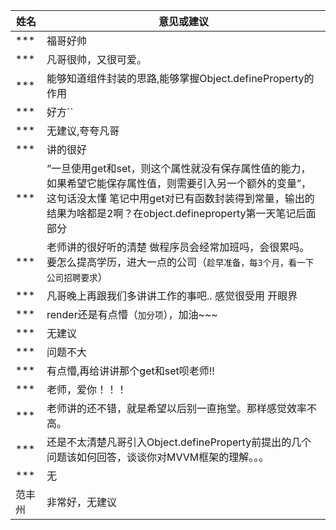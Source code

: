 | 姓名   | 意见或建议                                                   |
| ------ | ------------------------------------------------------------ |
| ***    | 福哥好帅                                                     |
| ***    | 凡哥很帅，又很可爱。                                         |
| ***    | 能够知道组件封装的思路,能够掌握Object.defineProperty的作用   |
| ***    | 好方``                                                       |
| ***    | 无建议,夸夸凡哥                                              |
| ***    | 讲的很好                                                     |
| ***    | “一旦使用get和set，则这个属性就没有保存属性值的能力，如果希望它能保存属性值，则需要引入另一个额外的变量”，这句话没太懂 笔记中用get对已有函数封装得到常量，输出的结果为啥都是2啊？在object.defineproperty第一天笔记后面部分 |
| ***    | 老师讲的很好听的清楚 做程序员会经常加班吗，会很累吗。 要怎么提高学历，进大一点的公司（`趁早准备，每3个月，看一下公司招聘要求`） |
| ***    | 凡哥晚上再跟我们多讲讲工作的事吧.. 感觉很受用 开眼界         |
| ***    | render还是有点懵（`加分项`），加油~~~                        |
| ***    | 无建议                                                       |
| ***    | 问题不大                                                     |
| ***    | 有点懵,再给讲讲那个get和set呗老师!!                          |
| ***    | 老师，爱你！！！                                             |
| ***    | 老师讲的还不错，就是希望以后别一直拖堂。那样感觉效率不高。   |
| ***    | 还是不太清楚凡哥引入Object.defineProperty前提出的几个问题该如何回答，谈谈你对MVVM框架的理解。。。 |
| ***    | 无                                                           |
| 范丰州 | 非常好，无建议                                               |